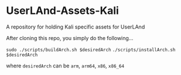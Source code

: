 # UserLAnd-Assets-Kali
A repository for holding Kali specific assets for UserLAnd

After cloning this repo, you simply do the following...

`sudo ./scripts/buildArch.sh $desiredArch` 
`./scripts/installArch.sh $desiredArch`

where `desiredArch` can be `arm`, `arm64`, `x86`, `x86_64`
